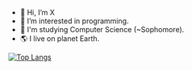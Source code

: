 - 👋 Hi, I’m X
- 👀 I’m interested in programming.
- 📖 I'm studying Computer Science (~Sophomore).
- 🌎 I live on planet Earth.

[![Top Langs](https://github-readme-stats.vercel.app/api/top-langs/?username=xssxx&layout=compact)](https://github.com/anuraghazra/github-readme-stats)

<!---
koonx6520/koonx6520 is a ✨ special ✨ repository because its `README.md` (this file) appears on your GitHub profile.
You can click the Preview link to take a look at your changes.
--->

